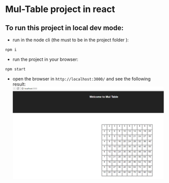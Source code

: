 # Mul-Table project in react

## To run this project in local dev mode:
* run in the node cli (the must to be in the project folder ):
```bash
npm i
```

* run the project in your browser:
```bash
npm start
```

* open the browser in `http://localhost:3000/` and see the following result:
![picture](screenshot.png)


